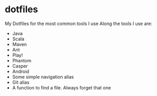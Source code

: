dotfiles
========

My Dotfiles for the most common tools I use
Along the tools  I use are:
* Java
* Scala
* Maven
* Ant
* Play!
* Phantom
* Casper
* Android
* Some simple navigation alias
* Git alias
* A function to find a file. Always forget that one

